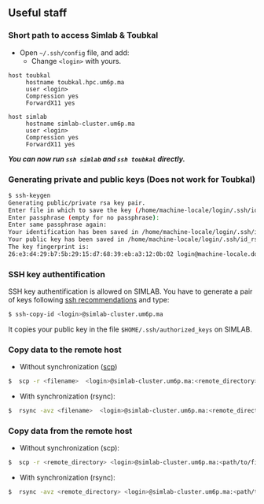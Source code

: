 ## Useful staff

### Short path to access Simlab & Toubkal
- Open `~/.ssh/config` file, and add:
	- Change `<login>` with yours.
```shell
host toubkal
     hostname toubkal.hpc.um6p.ma
     user <login>
     Compression yes
     ForwardX11 yes
     
host simlab
     hostname simlab-cluster.um6p.ma
     user <login>
     Compression yes
     ForwardX11 yes
```
***You can now run `ssh simlab` and `ssh toubkal` directly.***

### Generating private and public keys (Does not work for Toubkal)<a name="gen"></a>

```sh
$ ssh-keygen
Generating public/private rsa key pair.
Enter file in which to save the key (/home/machine-locale/login/.ssh/id_rsa):
Enter passphrase (empty for no passphrase):
Enter same passphrase again:
Your identification has been saved in /home/machine-locale/login/.ssh/id_rsa.
Your public key has been saved in /home/machine-locale/login/.ssh/id_rsa.pub.
The key fingerprint is:
26:e3:d4:29:b7:5b:29:15:d7:68:39:eb:a3:12:0b:02 login@machine-locale.domaine.fr
```
### SSH key authentification <a name="sshkey"></a>

SSH key authentification is allowed on SIMLAB. You have to generate a pair of keys following [ssh recommendations](https://github.com/HPC-Simlab/Tutorials/blob/master/ALL/B_Computing_environment/ssh_recommandation.md) and type:
```sh
$ ssh-copy-id <login>@simlab-cluster.um6p.ma
```
It copies your public key in the file `$HOME/.ssh/authorized_keys` on SIMLAB.

### Copy data to the remote host <a name="copytoremote"></a> 

- Without synchronization ([scp](https://en.wikipedia.org/wiki/Secure_copy_protocol))

```sh
$  scp -r <filename>  <login>@simlab-cluster.um6p.ma:<remote_directory>
```
- With synchronization (rsync):
```sh
$  rsync -avz <filename>  <login>@simlab-cluster.um6p.ma:<remote_directory>
```

 ### Copy data from the remote host <a name="copytohost"></a> 

- Without synchronization (scp):

```sh
$  scp -r <remote_directory> <login>@simlab-cluster.um6p.ma:<path/to/filename>
```

- With synchronization (rsync):
 
```sh
$  rsync -avz <remote_directory> <login>@simlab-cluster.um6p.ma:<path/to/filename>
```
